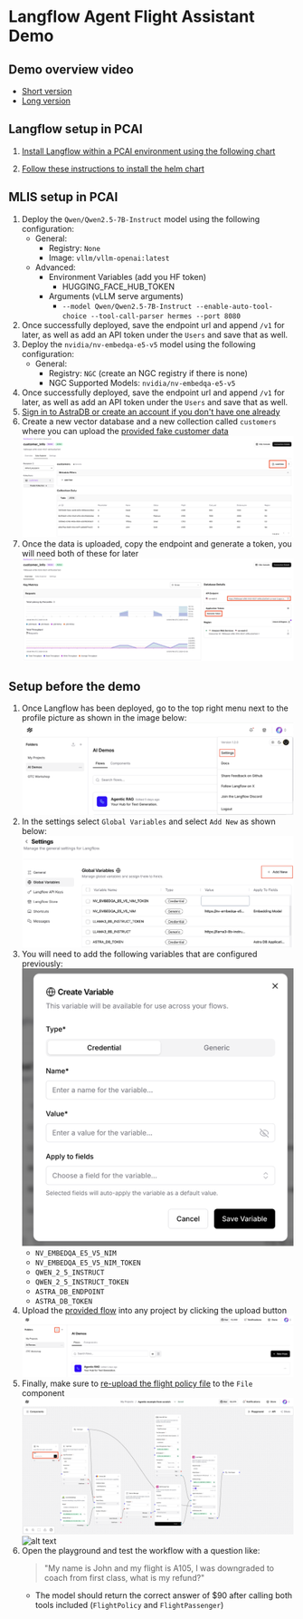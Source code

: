 # Langflow Agent Flight Assistant Demo

## Demo overview video

- [Short version](https://hpe-my.sharepoint.com/:v:/p/hoang_phan/ETTbL85pQ-VIohgLUTD4sMgBcLXQeHdDHaFekOtubfLTTA?e=dS352V&nav=eyJyZWZlcnJhbEluZm8iOnsicmVmZXJyYWxBcHAiOiJTdHJlYW1XZWJBcHAiLCJyZWZlcnJhbFZpZXciOiJTaGFyZURpYWxvZy1MaW5rIiwicmVmZXJyYWxBcHBQbGF0Zm9ybSI6IldlYiIsInJlZmVycmFsTW9kZSI6InZpZXcifX0%3D)
- [Long version](https://hpe-my.sharepoint.com/:v:/p/hoang_phan/EUVnjGRr8wJGlCk2Hw5IwOkB8WQ0gpZ5zV9KKUXIHCSl5g?e=uexDHe&nav=eyJyZWZlcnJhbEluZm8iOnsicmVmZXJyYWxBcHAiOiJTdHJlYW1XZWJBcHAiLCJyZWZlcnJhbFZpZXciOiJTaGFyZURpYWxvZy1MaW5rIiwicmVmZXJyYWxBcHBQbGF0Zm9ybSI6IldlYiIsInJlZmVycmFsTW9kZSI6InZpZXcifX0%3D)

## Langflow setup in PCAI

1. [Install Langflow within a PCAI environment using the following chart](https://github.com/ai-solution-eng/frameworks/tree/main/langflow)

2. [Follow these instructions to install the helm chart](https://support.hpe.com/hpesc/public/docDisplay?docId=a00aie16hen_us&docLocale=en_US&page=ManageClusters/importing-applications.html)

## MLIS setup in PCAI

1. Deploy the `Qwen/Qwen2.5-7B-Instruct` model using the following configuration:
    - General:
        - Registry: `None`
        - Image: `vllm/vllm-openai:latest`
    - Advanced:
        - Environment Variables (add you HF token)
            - HUGGING_FACE_HUB_TOKEN
        - Arguments (vLLM serve arguments)
            - `--model Qwen/Qwen2.5-7B-Instruct --enable-auto-tool-choice --tool-call-parser hermes --port 8080`
2. Once successfully deployed, save the endpoint url and append `/v1` for later, as well as add an API token under the `Users` and save that as well.
3. Deploy the `nvidia/nv-embedqa-e5-v5` model using the following configuration:
    - General:
        - Registry: `NGC` (create an NGC registry if there is none)
        - NGC Supported Models: `nvidia/nv-embedqa-e5-v5`
4. Once successfully deployed, save the endpoint url and append `/v1` for later, as well as add an API token under the `Users` and save that as well.
5. [Sign in to AstraDB or create an account if you don't have one already](https://accounts.datastax.com/session-service/v1/login)
6. Create a new vector database and a new collection called `customers` where you can upload the [provided fake customer data](data/fake_customer_info.csv)
![alt text](imgs/dataupload.png)
6. Once the data is uploaded, copy the endpoint and generate a token, you will need both of these for later
![alt text](imgs/astradb.png)

## Setup before the demo

1. Once Langflow has been deployed, go to the top right menu next to the profile picture as shown in the image below:
![alt text](imgs/settings.png)
2. In the settings select `Global Variables` and select `Add New` as shown below:
![alt text](imgs/globalvariables.png)
3. You will need to add the following variables that are configured previously:
    ![alt text](imgs/newvariable.png)
    - `NV_EMBEDQA_E5_V5_NIM`
    - `NV_EMBEDQA_E5_V5_NIM_TOKEN`
    - `QWEN_2_5_INSTRUCT`
    - `QWEN_2_5_INSTRUCT_TOKEN`
    - `ASTRA_DB_ENDPOINT`
    - `ASTRA_DB_TOKEN`
4. Upload the [provided flow](langflow-agent.json) into any project by clicking the upload button
![alt text](imgs/flowupload.png)
5. Finally, make sure to [re-upload the flight policy file](data/delta_refund_policy.pdf) to the `File` component
![alt text](imgs/fileupload.png) ![alt text](image.png)
6. Open the playground and test the workflow with a question like:
    > "My name is John and my flight is A105, I was downgraded to coach from first class, what is my refund?"
    - The model should return the correct answer of $90 after calling both tools included (`FlightPolicy` and `FlightPassenger`)


